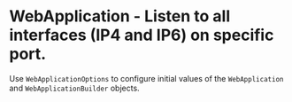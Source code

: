 # WebApplication - Listen to all interfaces (IP4 and IP6) on specific port.

Use ```WebApplicationOptions``` to configure initial values of the ```WebApplication``` and ```WebApplicationBuilder``` objects.
